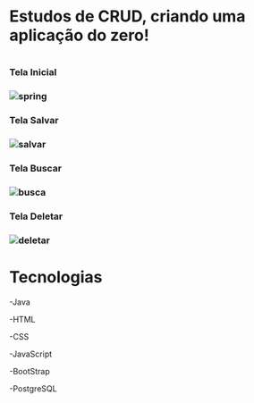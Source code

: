 <h1>Estudos de CRUD, criando uma aplicação do zero!<h1>

<h3>Tela Inicial<h3>

![spring](https://user-images.githubusercontent.com/87431289/146653061-94ee8c15-1b39-482f-9cb7-58b80613e50b.png)

<h3>Tela Salvar<h3>

![salvar](https://user-images.githubusercontent.com/87431289/146653183-2171b27d-fdf9-454d-bae7-4fa18aaad41d.png)

<h3>Tela Buscar<h3>

![busca](https://user-images.githubusercontent.com/87431289/146653098-305587fe-d5ad-48db-b57d-4bef4b059f55.png)

<h3>Tela Deletar<h3>

![deletar](https://user-images.githubusercontent.com/87431289/146653214-d22069ac-05ce-4ab7-bc49-0f38ae3f0d86.png)

<h1>Tecnologias</h1>

-Java <p>
-HTML <p>
-CSS <p>
-JavaScript <p>
-BootStrap <p>
-PostgreSQL 
 
  
